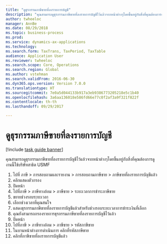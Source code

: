 ```yaml
--- 
title: "ดูธุรกรรมภาษีขายที่ลงรายการบัญชี"
description: "คุณสามารถดูธุรกรรมภาษีขายที่ลงรายการบัญชีไว้แล้วจากหน้าต่างๆโดยขึ้นอยู่กับสิ่งที่คุณต้องการดู "
author: twheeloc
manager: AnnBe
ms.date: 08/29/2018
ms.topic: business-process
ms.prod: 
ms.service: dynamics-ax-applications
ms.technology: 
ms.search.form: TaxTrans, TaxPeriod, TaxTable
audience: Application User
ms.reviewer: twheeloc
ms.search.scope: Core, Operations
ms.search.region: Global
ms.author: vstehman
ms.search.validFrom: 2016-06-30
ms.dyn365.ops.version: Version 7.0.0
ms.translationtype: HT
ms.sourcegitcommit: 7e0a5d044133b917a3eb9386773205218e5c1b40
ms.openlocfilehash: 3a6aa136018e586fd66e77c0f2af3a9f321f822f
ms.contentlocale: th-th
ms.lasthandoff: 09/29/2017

---
```

# <a name="view-posted-sales-tax-transactions"></a>ดูธุรกรรมภาษีขายที่ลงรายการบัญชี

[!include [task guide banner](../../includes/task-guide-banner.md)]

คุณสามารถดูธุรกรรมภาษีขายที่ลงรายการบัญชีไว้แล้วจากหน้าต่างๆโดยขึ้นอยู่กับสิ่งที่คุณต้องการดู  งานนี้ใช้บริษัทสาธิต USMF 

1. ไปที่ ภาษี > การสอบถามและรายงาน > การสอบถามภาษีขาย > ภาษีขายที่ลงรายการบัญชีแล้ว
2. คลิกแสดงตัวกรอง
3. ปิดหน้า
4. ไปที่ภาษี > ภาษีทางอ้อม > ภาษีขาย > ระยะเวลาการชำระภาษีขาย
5. ขยายช่วงรอบระยะเวลา
6. เลือกช่วงเวลาที่คุณสนใจ
7. แสดงธุรกรรมภาษีขายที่ลงรายการบัญชีแล้วสำหรับช่วงรอบระยะเวลาการชำระเงินที่เลือก
8. คุณยังสามารถกรองรายการธุรกรรมภาษีขายที่ลงรายการบัญชีไว้แล้ว
9. ปิดหน้า
10. ไปที่ภาษี > ภาษีทางอ้อม > ภาษีขาย > รหัสภาษีขาย
11. ในบานหน้าต่างการดำเนินการ คลิกที่รหัสภาษีขาย
12. คลิกที่ภาษีขายที่ลงรายการบัญชีแล้ว



